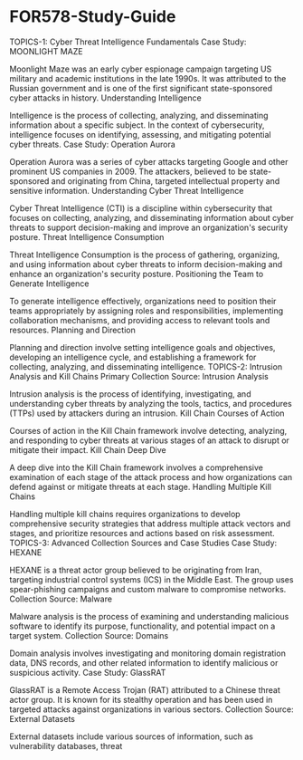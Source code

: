 # FOR578-Study-Guide

TOPICS-1: Cyber Threat Intelligence Fundamentals
Case Study: MOONLIGHT MAZE

Moonlight Maze was an early cyber espionage campaign targeting US military and academic institutions in the late 1990s. It was attributed to the Russian government and is one of the first significant state-sponsored cyber attacks in history.
Understanding Intelligence

Intelligence is the process of collecting, analyzing, and disseminating information about a specific subject. In the context of cybersecurity, intelligence focuses on identifying, assessing, and mitigating potential cyber threats.
Case Study: Operation Aurora

Operation Aurora was a series of cyber attacks targeting Google and other prominent US companies in 2009. The attackers, believed to be state-sponsored and originating from China, targeted intellectual property and sensitive information.
Understanding Cyber Threat Intelligence

Cyber Threat Intelligence (CTI) is a discipline within cybersecurity that focuses on collecting, analyzing, and disseminating information about cyber threats to support decision-making and improve an organization's security posture.
Threat Intelligence Consumption

Threat Intelligence Consumption is the process of gathering, organizing, and using information about cyber threats to inform decision-making and enhance an organization's security posture.
Positioning the Team to Generate Intelligence

To generate intelligence effectively, organizations need to position their teams appropriately by assigning roles and responsibilities, implementing collaboration mechanisms, and providing access to relevant tools and resources.
Planning and Direction

Planning and direction involve setting intelligence goals and objectives, developing an intelligence cycle, and establishing a framework for collecting, analyzing, and disseminating intelligence.
TOPICS-2: Intrusion Analysis and Kill Chains
Primary Collection Source: Intrusion Analysis

Intrusion analysis is the process of identifying, investigating, and understanding cyber threats by analyzing the tools, tactics, and procedures (TTPs) used by attackers during an intrusion.
Kill Chain Courses of Action

Courses of action in the Kill Chain framework involve detecting, analyzing, and responding to cyber threats at various stages of an attack to disrupt or mitigate their impact.
Kill Chain Deep Dive

A deep dive into the Kill Chain framework involves a comprehensive examination of each stage of the attack process and how organizations can defend against or mitigate threats at each stage.
Handling Multiple Kill Chains

Handling multiple kill chains requires organizations to develop comprehensive security strategies that address multiple attack vectors and stages, and prioritize resources and actions based on risk assessment.
TOPICS-3: Advanced Collection Sources and Case Studies
Case Study: HEXANE

HEXANE is a threat actor group believed to be originating from Iran, targeting industrial control systems (ICS) in the Middle East. The group uses spear-phishing campaigns and custom malware to compromise networks.
Collection Source: Malware

Malware analysis is the process of examining and understanding malicious software to identify its purpose, functionality, and potential impact on a target system.
Collection Source: Domains

Domain analysis involves investigating and monitoring domain registration data, DNS records, and other related information to identify malicious or suspicious activity.
Case Study: GlassRAT

GlassRAT is a Remote Access Trojan (RAT) attributed to a Chinese threat actor group. It is known for its stealthy operation and has been used in targeted attacks against organizations in various sectors.
Collection Source: External Datasets

External datasets include various sources of information, such as vulnerability databases, threat
